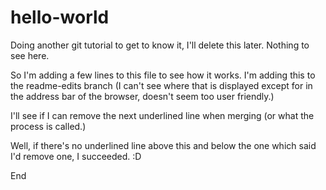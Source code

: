 # hello-world
Doing another git tutorial to get to know it, I'll delete this later. Nothing to see here.

So I'm adding a few lines to this file to see how it works. I'm adding this to the readme-edits branch (I can't see where that is displayed except for in the address bar of the browser, doesn't seem too user friendly.)

I'll see if I can remove the next underlined line when merging (or what the process is called.)

Well, if there's no underlined line above this and below the one which said I'd remove one, I succeeded. :D

End
